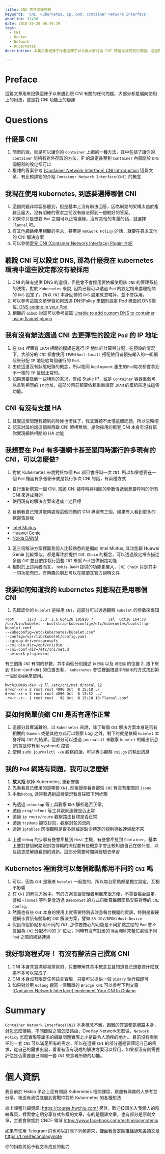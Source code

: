 ```yaml
---
title: CNI 常見問題整理
keywords: 'CNI, kubernetes, ip, pod, container network interface'
abbrlink: 31436
date: 2018-10-20 06:49:39
tags:
  - CNI
  - Docker
  - Network
  - Kubernetes
description: 本篇文章紀錄了作者這陣子以來與大家討論 CNI 時常常被問到的問題，透過對這些問題的理解可以更加深入的去學習什麼是 CNI, 以及 CNI 本身能夠能夠觸擊的功能與範圍。同時也附上一些相關的資源讓大家可以從不同角度更深入的去研究 CNI 的領域。

---
```



# Preface
這篇文章用來記錄這陣子以來遇到跟 CNI 有關的任何問題，大部分都是偏向使用上的用法，或是對 CNI 功能上的疑慮

# Questions
## 什麼是 CNI
1. 簡單的說，就是可以讓你的 `Container` 上網的一種方法，其中包括了讓你的 `Container` 能夠有對外存取的方法，IP 的設定甚至到 `Container` 內部關於 `DNS` 伺服器的設定都可以
2. 複雜的答案參考 [[Container Network Interface] CNI Introduction](https://www.hwchiu.com/introduce-cni-ii.html) 這篇文章，有比較詳細的介紹 `Container Network Interface(CNI)` 的概念

## 我現在使用 kubernetes, 到底要選擇哪個 CNI
1. 這個問題非常容易聽到，但是基本上沒有辦法回答，因為網路的架構太過於複雜且龐大，沒有明確的需求之前沒有辦法得到一個較好的答案。
2. 如果你只是想要 `Pod` 之間可以正常連線，沒有其他的考量的話，就選擇 `Flannel` 吧。
3. 有其他網路使用相關的需求，甚至是 `Network Policy` 的話，就要在尋求其他的 CNI 解決方案
4. 可以參閱[常見 CNI (Container Network Interface) Plugin 介紹](https://www.hwchiu.com/cni-compare.html)


## 聽說 CNI 可以設定 DNS, 那為什麼我在 kubernetes 環境中這些設定都沒有被採用
1. CNI 的確有提供 DNS 的選項，但是會不會採用要依賴使用該 `CNI` 的管理系統的決策，對於 `Kubernetes` 來說, 因為已經可以透過 `Pod` 的設定檔來處理相關的 `DNS` 設定了，所以 `CNI` 本身回傳的 `DNS` 設定就忽略掉，並不會採用。
2. 可以參考這篇文章學習如何透過 DNSPolicy 來個別設定 Pod 裡面的 DNS欄位, [DNS setting in your Pod](https://www.hwchiu.com/kubernetes-dns.html)
3. 相關的 `Gihub` 討論可以參考這篇 [Unable to add custom DNS to container using flannel plugin](https://github.com/containernetworking/plugins/issues/128)

## 我有沒有辦法透過 CNI 去更彈性的設定 `Pod` 的 IP 地址
1. 在 `CNI` 裡面有 `IPAM` 相關的模組在進行 IP 地址的計算與分配，在預設的情況下，大部分的 `CNI` 都會使用 `IPAM(host-local)` 搭配使用者預先輸入的一組網段來分配 `IP` 地址給每個運行的 `Pod`.
2. 由於這邊沒有狀態紀錄的概念，所以相同 `Deployment` 產生的`Pod`每次都會拿到不一樣的 `IP` 是很正常的。
3. 如果想要做到一些特別的需求，譬如 Static IP，或是 `Container` 容器重啟可以拿到相同的 `IP` 地址，這部分目前都要依賴重新撰寫 `IPAM` 的模組來達成這個功能。

## CNI 有沒有支援 HA
1. 其實這個問題我聽到的時候也愣住了，我其實聽不太懂這個問題，所以忽略吧
2. 認真討論的話這個東西跟 CNI 架構無關，是你採用的那套 CNI 本身有沒有幫你實現網路相關的 HA 功能

## 我想要在 Pod 有多張網卡甚至是同時運行許多現有的 CNI，可以怎麼做?
1. 對於 Kubernetes 來說對於每個 `Pod` 都只會呼叫一次 `CNI`. 所以如果想要在一個 `Pod` 裡面有多張網卡或是執行多次 CNI 的話，有兩種方式
  - 自行重新撰寫一個 CNI, 當該 CNI 被呼叫將相關的參數傳遞到想要呼叫的所有 CNI 來達成目的
  - 使用現有的解決方案來達成上述目標
2. 目前我自己知道能夠處理這個問題的 CNI 專案有三個，如果有人看到更多的歡迎告訴我
  - [Intel Multus](https://github.com/intel/multus-cni)
  - [Huawei Genie](https://github.com/Huawei-PaaS/CNI-Genie)
  - [Nokia DANM](https://github.com/nokia/danm/blob/master/README.md#introduction
)
3. 這三個解決方案裡面我個人比較熟悉的是偏向 Intel Multus, 其功能跟 Huawei Genie 比較類似，都是專注於提供 `CNI Chain` 的概念，可以透過設定檔去描述多個 `CNI` 並且依序執行這些 `CNI` 來幫 `Pod` 提供網路功能
4. 相對於上述兩者而言， `Nokia DANM` 提供的功能更廣大，`CNI Chain` 只是其中一項功能而已，有興趣的朋友可以在閱讀其官方說明文件

## 我要如何知道我的 kubernetes 到底現在是用哪個 CNI
1. 先確認你的 `kubelet` 是採用 `CNI`，這部分可以透過觀察 `kubelet` 的參數來得知
```bash=
root      1173  3.3  2.6 634128 105920 ?       Ssl  Oct16 164:30 /usr/bin/kubelet --bootstrap-kubeconfig=/etc/kubernetes/bootstrap-kubelet.conf
--kubeconfig=/etc/kubernetes/kubelet.conf
--config=/var/lib/kubelet/config.yaml
--cgroup-driver=cgroupfs
--cni-bin-dir=/opt/cni/bin
--cni-conf-dir=/etc/cni/net.d
--network-plugin=cni
```
有三個跟 `CNI` 有關的參數，其中兩個分別描述 `執行檔` 以及 `設定檔` 的位置
2. 接下來到 ${cni-conf-dir} 的位置去看， `kubernetes` 會從裡面根據`字母排序`的方式找到第一個`設定檔案`來使用。
```bash=
hwchiu@k8s-dev:~$ ll /etc/cni/net.d/total 12
drwxr-xr-x 2 root root 4096 Oct  8 15:10 ./
drwxr-xr-x 3 root root 4096 Oct  6 13:52 ../
-rw-r--r-- 1 root root   92 Oct  8 15:10 10-flannel.conf
```

## 要如何簡單偵錯 CNI 是否有運作正常
1. 這部分其實滿難的，以 `Kubernetes` 來說，除了每個 `CNI` 解決方案本身是否有相關的 `Daemon` 或是其他方式可以觀察 Log 之外，剩下的就是依賴 `kubelet` 本身呼叫 `CNI` 的結果。這部分可以透過 `journalctl` 來觀察 `kubelet` 的輸出訊息(前提是你有用 systemd) 控管
2. 使用 `sudo journalctl -xe` 觀察的話，可以專心觀察 `cni.go` 的輸出訊息

## 我的 `Pod` 網路有問題，我可以怎麼辦
1. **放大招**,砍掉 Kubernetes, 重新安裝
2. 先看看自己使用的是哪套 `CNI`, 然後搜尋看看那個 `CNI` 有沒有相關的 `Issue`
3. 手動`Debug`, 通常我遇到這種情況我會採取下列步驟
  - 先透過 `nslookup` 等工具觀察 `DNS` 解析是否正常。
  - 透過 `ping/telnet` 等工具觀察連線是否正常
  - 透過 `ip route/route` 觀察路由目標是否正常
  - 透過 `tcpdump` 抓取封包，觀察封包的流向
  - 透過 `iptables` 肉眼觀察是否多餘或是缺少特定的規則導致連線起不來
4. 上述 `debug` 的步驟有些會牽扯到 `Host` 主機，有些會牽扯到 `Container`，基本上要對整個網路跟封包傳輸的流程要有些概念才會比較知道自己在做什麼，以及該怎麼解讀看到的資訊。這部分需要時間與經驗去學習

## Kubernetes 裡面我可以每個節點都用不同的 `CNI` 嗎
1. 可以，因為 `CNI` 是跟者 `kubelet` 一起跑的，所以每台節點都是獨立設定，互相不影響
2. 在 `CNI` 的解決方案中，有的方案會讓管理者用起來很方便，不需要每台設定，譬如 `Flannel` 等則是會透過 `DaemonSet` 的方式自動幫每個節點安裝對應的 `CNI Config`。
3. 然而也有些 `CNI` 本身的使用上就需要特別去注意每台機器的資訊，特別是跟硬體網卡資訊有關聯的 `CNI` 解決方案，譬如 `SR-IOV/DPDK/Host-Device`
4. 假設每個節點都用不同的 `CNI`, 那你要擔心的可能是不同節點之間的 `Pod` 會不會因為 `CNI` 分配不同的 `IP` 位址，同時有沒有對應的 `路由規則` 來幫忙處理不同 `Pod` 之間的網路連線

## 我好想寫程式呀！ 有沒有辦法自己撰寫 CNI
1. CNI 本身其實滿容易撰寫的，只要瞭解其基本概念並且知道自己想要做什麼就差不多可以完成了
2. CNI 本身沒有限定任何語言實現，只要可以提供一個 `Binary` 執行檔即可
3. 如果對於用 `Golang` 撰寫一個簡單的 `Bridge CNI` 可以參考下列文章 [[Container Network Interface] Implement Your CNI In Golang](https://www.hwchiu.com/introduce-cni-iii.html)

# Summary
`Container Network Interface(CNI)` 本身概念不難，困難的其實都是網路本身，封包怎麼傳輸，不同節點之間怎麼路由，Overlay Network怎麼做，`Network Policy` 怎麼實現等諸多的網路問題實際上才是最令人頭疼的地方。
目前沒有看到任何一套 `CNI` 可以滿足所有的需求，所以在選擇 `CNI` 的部分還是要謹記自己的需求，從自己的需求出發，看看有沒有現成的解決方案可以採用，如果都沒有則需要評估是否需要自己開發一套 `CNI` 來實現所缺的功能。

# 個人資訊
我目前於 Hiskio 平台上面有開設 Kubernetes 相關課程，歡迎有興趣的人參考並分享，裡面有我從底層到實戰中對於 Kubernetes 的各種想法

線上課程詳細資訊: https://course.hwchiu.com/
另外，歡迎按讚加入我個人的粉絲專頁，裡面會定期分享各式各樣的文章，有的是翻譯文章，也有部分是原創文章，主要會聚焦於 CNCF 領域
https://www.facebook.com/technologynoteniu

如果有使用 Telegram 的也可以訂閱下列頻道來，裡面我會定期推播通知各類文章
https://t.me/technologynote

你的捐款將給予我文章成長的動力
<script type="text/javascript" src="https://cdnjs.buymeacoffee.com/1.0.0/button.prod.min.js" data-name="bmc-button" data-slug="hwchiu" data-color="#000000" data-emoji=""  data-font="Cookie" data-text="Buy me a coffee" data-outline-color="#fff" data-font-color="#fff" data-coffee-color="#fd0" ></script>
